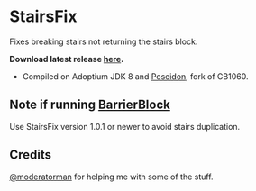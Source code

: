# StairsFix
Fixes breaking stairs not returning the stairs block.

<b>Download latest release [here](https://github.com/AleksandarHaralanov/StairsFix/releases/latest).</b>
- Compiled on Adoptium JDK 8 and [Poseidon](https://github.com/RhysB/Project-Poseidon), fork of CB1060.

## Note if running [BarrierBlock](https://github.com/AleksandarHaralanov/BarrierBlock)
Use StairsFix version 1.0.1 or newer to avoid stairs duplication.
## Credits
[@moderatorman](https://github.com/moderatorman) for helping me with some of the stuff.